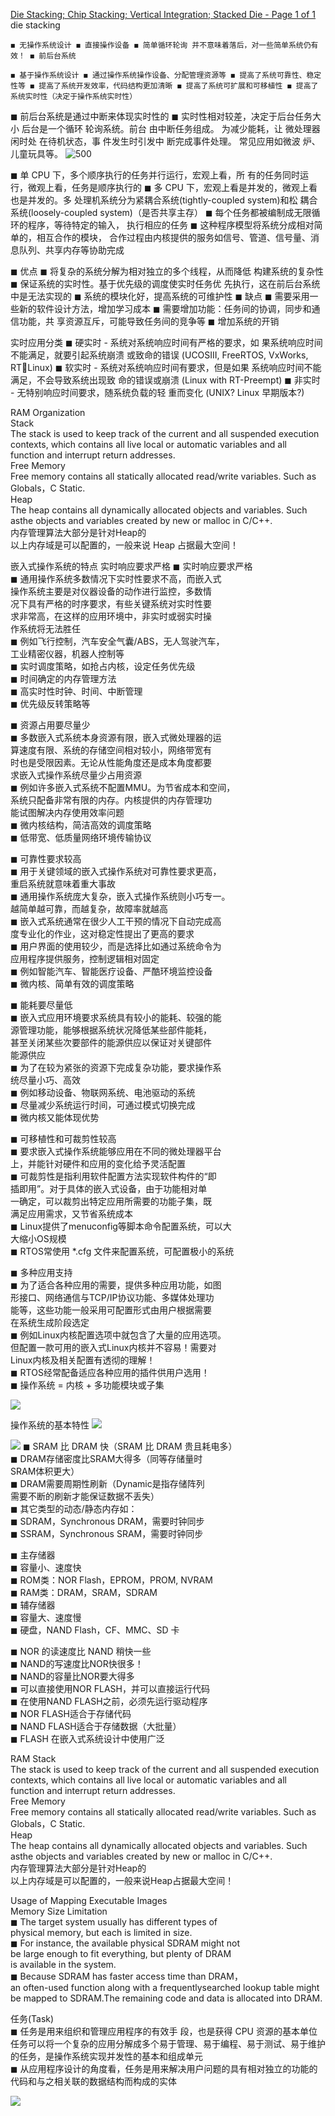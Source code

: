 [Die Stacking; Chip Stacking; Vertical Integration; Stacked Die - Page 1 of 1](https://eesemi.com/diestacking.htm) die stacking

```
◼ 无操作系统设计 ◼ 直接操作设备 ◼ 简单循环轮询 并不意味着落后，对一些简单系统仍有效！ ◼ 前后台系统

◼ 基于操作系统设计 ◼ 通过操作系统操作设备、分配管理资源等 ◼ 提高了系统可靠性、稳定性等 ◼ 提高了系统开发效率，代码结构更加清晰 ◼ 提高了系统可扩展和可移植性 ◼ 提高了系统实时性（决定于操作系统实时性）
```

◼ 前后台系统是通过中断来体现实时性的 ◼ 实时性相对较差，决定于后台任务大小
后台是一个循环 轮询系统。前台 由中断任务组成。 为减少能耗，让 微处理器闲时处 在待机状态，事 件发生时引发中 断完成事件处理。 常见应用如微波 炉、儿童玩具等。
![500](https://raw.githubusercontent.com/acdefg/cdn/main/obsidian/20221208011444.png)

◼ 单 CPU 下，多个顺序执行的任务并行运行，宏观上看，所 有的任务同时运行，微观上看，任务是顺序执行的 ◼ 多 CPU 下，宏观上看是并发的，微观上看也是并发的。多 处理机系统分为紧耦合系统(tightly-coupled system)和松 耦合系统(loosely-coupled system)（是否共享主存） ◼ 每个任务都被编制成无限循环的程序，等待特定的输入， 执行相应的任务 ◼ 这种程序模型将系统分成相对简单的，相互合作的模块， 合作过程由内核提供的服务如信号、管道、信号量、消 息队列、共享内存等协助完成

◼ 优点 ◼ 将复杂的系统分解为相对独立的多个线程，从而降低 构建系统的复杂性 ◼ 保证系统的实时性。基于优先级的调度使实时任务优 先执行，这在前后台系统中是无法实现的 ◼ 系统的模块化好，提高系统的可维护性 ◼ 缺点 ◼ 需要采用一些新的软件设计方法，增加学习成本 ◼ 需要增加功能：任务间的协调，同步和通信功能，共 享资源互斥，可能导致任务间的竞争等 ◼ 增加系统的开销

实时应用分类 ◼ 硬实时 - 系统对系统响应时间有严格的要求，如 果系统响应时间不能满足，就要引起系统崩溃 或致命的错误 (UCOSIII, FreeRTOS, VxWorks, RTLinux) ◼ 软实时 - 系统对系统响应时间有要求，但是如果 系统响应时间不能满足，不会导致系统出现致 命的错误或崩溃 (Linux with RT-Preempt) ◼ 非实时 - 无特别响应时间要求，随系统负载的轻 重而变化 (UNIX? Linux 早期版本?)

RAM Organization  
Stack  
The stack is used to keep track of the current and all suspended execution  
contexts, which contains all live local or automatic variables and all  
function and interrupt return addresses.  
Free Memory  
Free memory contains all statically allocated read/write variables. Such as  
Globals，C Static.  
Heap  
The heap contains all dynamically allocated objects and variables. Such asthe objects and variables created by new or malloc in C/C++.  
内存管理算法大部分是针对Heap的  
以上内存域是可以配置的，一般来说 Heap 占据最大空间！

嵌入式操作系统的特点
实时响应要求严格 
◼ 实时响应要求严格  
◼ 通用操作系统多数情况下实时性要求不高，而嵌入式  
操作系统主要是对仪器设备的动作进行监控，多数情  
况下具有严格的时序要求，有些关键系统对实时性要  
求非常高，在这样的应用环境中，非实时或弱实时操  
作系统将无法胜任  
◼ 例如飞行控制，汽车安全气囊/ABS，无人驾驶汽车，  
工业精密仪器，机器人控制等  
◼ 实时调度策略，如抢占内核，设定任务优先级  
◼ 时间确定的内存管理方法  
◼ 高实时性时钟、时间、中断管理  
◼ 优先级反转策略等  

◼ 资源占用要尽量少  
◼ 多数嵌入式系统本身资源有限，嵌入式微处理器的运  
算速度有限、系统的存储空间相对较小，网络带宽有  
时也是受限因素。无论从性能角度还是成本角度都要  
求嵌入式操作系统尽量少占用资源  
◼ 例如许多嵌入式系统不配置MMU。为节省成本和空间，  
系统只配备非常有限的内存。内核提供的内存管理功  
能试图解决内存使用效率问题  
◼ 微内核结构，简洁高效的调度策略  
◼ 低带宽、低质量网络环境传输协议  

◼ 可靠性要求较高  
◼ 用于关键领域的嵌入式操作系统对可靠性要求更高，  
重启系统就意味着重大事故  
◼ 通用操作系统庞大复杂，嵌入式操作系统则小巧专一。  
越简单越可靠，而越复杂，故障率就越高  
◼ 嵌入式系统通常在很少人工干预的情况下自动完成高  
度专业化的作业，这对稳定性提出了更高的要求  
◼ 用户界面的使用较少，而是选择比如通过系统命令为  
应用程序提供服务，控制逻辑相对固定  
◼ 例如智能汽车、智能医疗设备、严酷环境监控设备  
◼ 微内核、简单有效的调度策略  
  
◼ 能耗要尽量低  
◼ 嵌入式应用环境要求系统具有较小的能耗、较强的能  
源管理功能，能够根据系统状况降低某些部件能耗，  
甚至关闭某些次要部件的能源供应以保证对关键部件  
能源供应  
◼ 为了在较为紧张的资源下完成复杂功能，要求操作系  
统尽量小巧、高效  
◼ 例如移动设备、物联网系统、电池驱动的系统  
◼ 尽量减少系统运行时间，可通过模式切换完成  
◼ 微内核又能体现优势  

◼ 可移植性和可裁剪性较高  
◼ 要求嵌入式操作系统能够应用在不同的微处理器平台  
上，并能针对硬件和应用的变化给予灵活配置  
◼ 可裁剪性是指利用软件配置方法实现软件构件的“即  
插即用”。对于具体的嵌入式设备，由于功能相对单  
一确定，可以裁剪出特定应用所需要的功能子集，既  
满足应用需求，又节省系统成本  
◼ Linux提供了menuconfig等脚本命令配置系统，可以大  
大缩小OS规模  
◼ RTOS常使用 *.cfg 文件来配置系统，可配置极小的系统  
 
◼ 多种应用支持  
◼ 为了适合各种应用的需要，提供多种应用功能，如图  
形接口、网络通信与TCP/IP协议功能、多媒体处理功  
能等，这些功能一般采用可配置形式由用户根据需要  
在系统生成阶段选定  
◼ 例如Linux内核配置选项中就包含了大量的应用选项。  
但配置一款可用的嵌入式Linux内核并不容易！需要对  
Linux内核及相关配置有透彻的理解！  
◼ RTOS经常配备适应各种应用的插件供用户选用！  
◼ 操作系统 = 内核 + 多功能模块或子集

![](https://raw.githubusercontent.com/acdefg/cdn/main/obsidian/20221208015813.png)

操作系统的基本特性
![](https://raw.githubusercontent.com/acdefg/cdn/main/obsidian/20221208015902.png)

![](https://raw.githubusercontent.com/acdefg/cdn/main/obsidian/20221208020026.png)
◼ SRAM 比 DRAM 快（SRAM 比 DRAM 贵且耗电多）  
◼ DRAM存储密度比SRAM大得多（同等存储量时  
SRAM体积更大）  
◼ DRAM需要周期性刷新（Dynamic是指存储阵列  
需要不断的刷新才能保证数据不丢失）  
◼ 其它类型的动态/静态内存如：  
◼ SDRAM，Synchronous DRAM，需要时钟同步  
◼ SSRAM，Synchronous SRAM，需要时钟同步  

◼ 主存储器  
◼ 容量小、速度快  
◼ ROM类：NOR Flash，EPROM，PROM, NVRAM  
◼ RAM类：DRAM，SRAM，SDRAM  
◼ 辅存储器  
◼ 容量大、速度慢  
◼ 硬盘，NAND Flash，CF、MMC、SD 卡

◼ NOR 的读速度比 NAND 稍快一些  
◼ NAND的写速度比NOR快很多！  
◼ NAND的容量比NOR要大得多  
◼ 可以直接使用NOR FLASH，并可以直接运行代码  
◼ 在使用NAND FLASH之前，必须先运行驱动程序  
◼ NOR FLASH适合于存储代码  
◼ NAND FLASH适合于存储数据（大批量）  
◼ FLASH 在嵌入式系统设计中使用广泛

RAM
Stack  
The stack is used to keep track of the current and all suspended execution  
contexts, which contains all live local or automatic variables and all  
function and interrupt return addresses.  
Free Memory  
Free memory contains all statically allocated read/write variables. Such as  
Globals，C Static.  
Heap  
The heap contains all dynamically allocated objects and variables. Such asthe objects and variables created by new or malloc in C/C++.  
内存管理算法大部分是针对Heap的  
以上内存域是可以配置的，一般来说Heap占据最大空间！

Usage of Mapping Executable Images  
Memory Size Limitation  
◼ The target system usually has different types of  
physical memory, but each is limited in size.  
◼ For instance, the available physical SDRAM might not  
be large enough to fit everything, but plenty of DRAM  
is available in the system.  
◼ Because SDRAM has faster access time than DRAM，  
an often-used function along with a frequentlysearched lookup table might be mapped to SDRAM.The remaining code and data is allocated into DRAM.

任务(Task)  
◼ 任务是用来组织和管理应用程序的有效手 段，也是获得 CPU 资源的基本单位
任务可以将一个复杂的应用分解成多个易于管理、易于编程、易于测试、易于维护的任务，是操作系统实现并发性的基本和组成单元  
◼ 从应用程序设计的角度看，任务是用来解决用户问题的具有相对独立的功能的代码和与之相关联的数据结构而构成的实体  

![](https://raw.githubusercontent.com/acdefg/cdn/main/obsidian/20221208020433.png)
